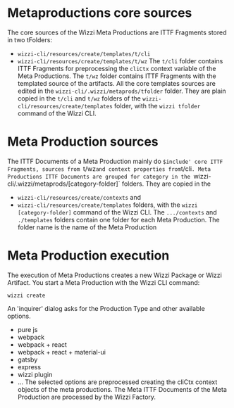 # Metaproductions core sources
The core sources of the Wizzi Meta Productions are ITTF Fragments stored in two tFolders:
* `wizzi-cli/resources/create/templates/t/cli` 
* `wizzi-cli/resources/create/templates/t/wz` 
The `t/cli` folder contains ITTF Fragments for preprocessing the `cliCtx` context variable of the Meta Productions.
The `t/wz` folder contains ITTF Fragments with the templated source of the artifacts.
All the core templates sources are edited in the `wizzi-cli/.wizzi/metaprods/tfolder` folder. They are plain copied in the `t/cli` and `t/wz` folders of the `wizzi-cli/resources/create/templates` folder, with the `wizzi tfolder` command of the Wizzi CLI.
# Meta Production sources
The ITTF Documents of a Meta Production mainly do `$include' core ITTF Fragments, sources from `t/wz` and context properties from `t/cli`.
Meta Productions ITTF Documents are grouped for category in the `wizzi-cli/.wizzi/metaprods/[category-folder]` folders. They are copied in the
* `wizzi-cli/resources/create/contexts` and 
* `wizzi-cli/resources/create/templates` 
folders, with the `wizzi [category-folder]` command of the Wizzi CLI.
The `.../contexts` and `./templates` folders contain one folder for each Meta Production. The folder name is the name of the Meta Production
# Meta Production execution
The execution of Meta Productions creates a new Wizzi Package or Wizzi Artifact. You start a Meta Production with the Wizzi CLI command:
```undefined
wizzi create
```
An 'inquirer' dialog asks for the Production Type and other available options.
* pure js 
* webpack 
* webpack + react 
* webpack + react + material-ui 
* gatsby 
* express 
* wizzi plugin 
* ... 
The selected options are preprocessed creating the cliCtx context objects of the meta productions.
The Meta ITTF Documents of the Meta Production are processed by the Wizzi Factory.
